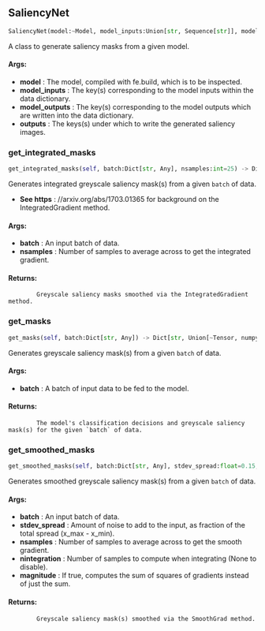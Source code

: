 ## SaliencyNet
```python
SaliencyNet(model:~Model, model_inputs:Union[str, Sequence[str]], model_outputs:Union[str, Sequence[str]], outputs:Union[str, List[str]]='saliency')
```
A class to generate saliency masks from a given model.

#### Args:

* **model** :  The model, compiled with fe.build, which is to be inspected.
* **model_inputs** :  The key(s) corresponding to the model inputs within the data dictionary.
* **model_outputs** :  The key(s) corresponding to the model outputs which are written into the data dictionary.
* **outputs** :  The keys(s) under which to write the generated saliency images.    

### get_integrated_masks
```python
get_integrated_masks(self, batch:Dict[str, Any], nsamples:int=25) -> Dict[str, Union[~Tensor, numpy.ndarray]]
```
Generates integrated greyscale saliency mask(s) from a given `batch` of data.
* **See https** : //arxiv.org/abs/1703.01365 for background on the IntegratedGradient method.

#### Args:

* **batch** :  An input batch of data.
* **nsamples** :  Number of samples to average across to get the integrated gradient.

#### Returns:
            Greyscale saliency masks smoothed via the IntegratedGradient method.        

### get_masks
```python
get_masks(self, batch:Dict[str, Any]) -> Dict[str, Union[~Tensor, numpy.ndarray]]
```
Generates greyscale saliency mask(s) from a given `batch` of data.

#### Args:

* **batch** :  A batch of input data to be fed to the model.

#### Returns:
            The model's classification decisions and greyscale saliency mask(s) for the given `batch` of data.        

### get_smoothed_masks
```python
get_smoothed_masks(self, batch:Dict[str, Any], stdev_spread:float=0.15, nsamples:int=25, nintegration:Union[int, NoneType]=None, magnitude:bool=True) -> Dict[str, Union[~Tensor, numpy.ndarray]]
```
Generates smoothed greyscale saliency mask(s) from a given `batch` of data.

#### Args:

* **batch** :  An input batch of data.
* **stdev_spread** :  Amount of noise to add to the input, as fraction of the total spread (x_max - x_min).
* **nsamples** :  Number of samples to average across to get the smooth gradient.
* **nintegration** :  Number of samples to compute when integrating (None to disable).
* **magnitude** :  If true, computes the sum of squares of gradients instead of just the sum.

#### Returns:
            Greyscale saliency mask(s) smoothed via the SmoothGrad method.        